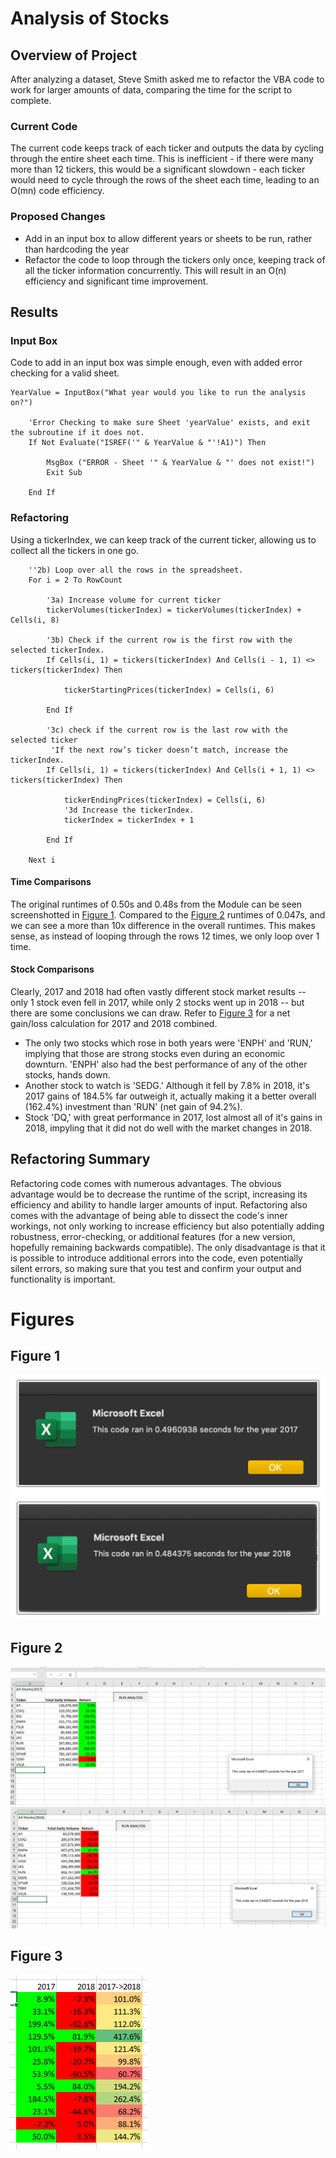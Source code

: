 # Analysis of Stocks

## Overview of Project
After analyzing a dataset, Steve Smith asked me to refactor the VBA code to work for larger amounts of data, comparing the time for the script to complete.

### Current Code

The current code keeps track of each ticker and outputs the data by cycling through the entire sheet each time.  This is inefficient - if there were many more than 12 tickers, this would be a significant slowdown - each ticker would need to cycle through the rows of the sheet each time, leading to an O(mn) code efficiency.

### Proposed Changes

- Add in an input box to allow different years or sheets to be run, rather than hardcoding the year
- Refactor the code to loop through the tickers only once, keeping track of all the ticker information concurrently.  This will result in an O(n) efficiency and significant time improvement.

## Results

### Input Box
Code to add in an input box was simple enough, even with added error checking for a valid sheet.
```
YearValue = InputBox("What year would you like to run the analysis on?")
    
    'Error Checking to make sure Sheet 'yearValue' exists, and exit the subroutine if it does not.
    If Not Evaluate("ISREF('" & YearValue & "'!A1)") Then
    
        MsgBox ("ERROR - Sheet '" & YearValue & "' does not exist!")
        Exit Sub
        
    End If
```

### Refactoring
Using a tickerIndex, we can keep track of the current ticker, allowing us to collect all the tickers in one go.
```
    ''2b) Loop over all the rows in the spreadsheet.
    For i = 2 To RowCount
    
        '3a) Increase volume for current ticker
        tickerVolumes(tickerIndex) = tickerVolumes(tickerIndex) + Cells(i, 8)
        
        '3b) Check if the current row is the first row with the selected tickerIndex.
        If Cells(i, 1) = tickers(tickerIndex) And Cells(i - 1, 1) <> tickers(tickerIndex) Then
            
            tickerStartingPrices(tickerIndex) = Cells(i, 6)
            
        End If
        
        '3c) check if the current row is the last row with the selected ticker
         'If the next row’s ticker doesn’t match, increase the tickerIndex.
        If Cells(i, 1) = tickers(tickerIndex) And Cells(i + 1, 1) <> tickers(tickerIndex) Then
            
            tickerEndingPrices(tickerIndex) = Cells(i, 6)
            '3d Increase the tickerIndex.
            tickerIndex = tickerIndex + 1
            
        End If
    
    Next i
```

#### Time Comparisons

The original runtimes of 0.50s and 0.48s from the Module can be seen screenshotted in [Figure 1](#figure-1).  Compared to the [Figure 2](#figure-2) runtimes of 0.047s, and we can see a more than 10x difference in the overall runtimes.  This makes sense, as instead of looping through the rows 12 times, we only loop over 1 time.

#### Stock Comparisons

Clearly, 2017 and 2018 had often vastly different stock market results -- only 1 stock even fell in 2017, while only 2 stocks went up in 2018 -- but there are some conclusions we can draw.  Refer to [Figure 3](#figure-3) for a net gain/loss calculation for 2017 and 2018 combined.
- The only two stocks which rose in both years were 'ENPH' and 'RUN,' implying that those are strong stocks even during an economic downturn.  'ENPH' also had the best performance of any of the other stocks, hands down.
- Another stock to watch is 'SEDG.'  Although it fell by 7.8% in 2018, it's 2017 gains of 184.5% far outweigh it, actually making it a better overall (162.4%) investment than 'RUN' (net gain of 94.2%).
- Stock 'DQ,' with great performance in 2017, lost almost all of it's gains in 2018, impyling that it did not do well with the market changes in 2018.

## Refactoring Summary

Refactoring code comes with numerous advantages.  The obvious advantage would be to decrease the runtime of the script, increasing its efficiency and ability to handle larger amounts of input.  Refactoring also comes with the advantage of being able to dissect the code's inner workings, not only working to increase efficiency but also potentially adding robustness, error-checking, or additional features (for a new version, hopefully remaining backwards compatible).  The only disadvantage is that it is possible to introduce additional errors into the code, even potentially silent errors, so making sure that you test and confirm your output and functionality is important.

# Figures

## Figure 1
![Runtimes for the original code.](/Resources/VBA_Challenge_ModuleTimes.png)

## Figure 2
![Results and runtime for refactored code, 2017 data.](/Resources/VBA_Challenge_2017.png)
![Results and runtime for refactored code, 2018 data.](/Resources/VBA_Challenge_2018.png)

## Figure 3
![Net stock change from 2017 to 2018.](/Resources/VBA_Challenge_2017-2018.png)
